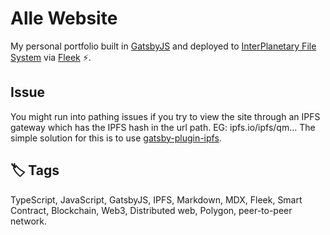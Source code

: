 # Alle Website

My personal portfolio built in [GatsbyJS](https://www.gatsbyjs.com/) and deployed to [InterPlanetary File System](https://ipfs.tech/) via [Fleek](https://fleek.co/) ⚡.

## Issue

You might run into pathing issues if you try to view the site through an IPFS gateway which has the IPFS hash in the url path. EG: ipfs.io/ipfs/qm…
The simple solution for this is to use [gatsby-plugin-ipfs](https://github.com/moxystudio/gatsby-plugin-ipfs).

## 🏷️ Tags

TypeScript, JavaScript, GatsbyJS, IPFS, Markdown, MDX, Fleek, Smart Contract, Blockchain, Web3, Distributed web, Polygon, peer-to-peer network.
